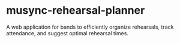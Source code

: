 # musync-rehearsal-planner
A web application for bands to efficiently organize rehearsals, track attendance, and suggest optimal rehearsal times.

